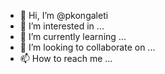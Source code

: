 - 👋 Hi, I’m @pkongaleti
- 👀 I’m interested in ...
- 🌱 I’m currently learning ...
- 💞️ I’m looking to collaborate on ...
- 📫 How to reach me ...

<!---
pkongaleti/pkongaleti is a ✨ special ✨ repository because its `README.md` (this file) appears on your GitHub profile.
You can click the Preview link to take a look at your changes.
--->
